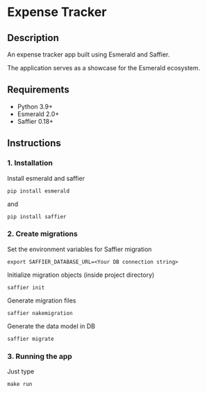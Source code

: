 # Expense Tracker
## Description
An expense tracker app built using Esmerald and Saffier.

The application serves as a showcase for the Esmerald ecosystem.
 
  
## Requirements

- Python 3.9+
- Esmerald 2.0+
- Saffier 0.18+


## Instructions
### 1. Installation

Install esmerald and saffier

```pip install esmerald```

and

```pip install saffier```


### 2. Create migrations

Set the environment variables for Saffier migration

```export SAFFIER_DATABASE_URL=<Your DB connection string>```

Initialize migration objects (inside project directory)

```saffier init```

Generate migration files

```saffier nakemigration```

Generate the data model in DB

```saffier migrate```

### 3. Running the app

Just type

```make run```